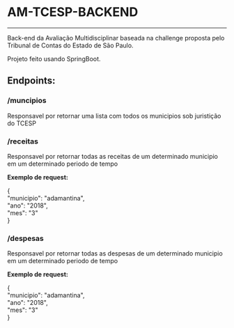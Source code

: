 # AM-TCESP-BACKEND

-------

Back-end da Avaliação Multidisciplinar baseada na challenge proposta pelo Tribunal de Contas do Estado de São Paulo.

Projeto feito usando SpringBoot.

## Endpoints:

### /muncipios
Responsavel por retornar uma lista com todos os municipios sob juristição do TCESP

### /receitas
Responsavel por retornar todas as receitas de um determinado municipio em um determinado periodo de tempo

**Exemplo de request:**

{  
    "municipio": "adamantina",  
    "ano": "2018",  
    "mes": "3"  
}

### /despesas
Responsavel por retornar todas as despesas de um determinado municipio em um determinado periodo de tempo

**Exemplo de request:**

{  
"municipio": "adamantina",  
"ano": "2018",  
"mes": "3"  
}
